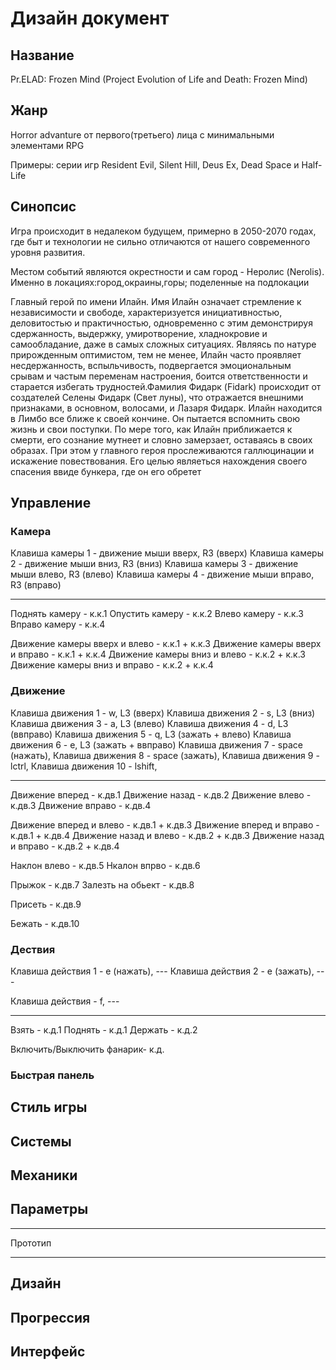 # Дизайн документ
## Название

Pr.ELAD: Frozen Mind (Project Evolution of Life and Death: Frozen Mind)

## Жанр

Horror advanture от первого(третьего) лица с минимальными элементами RPG

Примеры: серии игр Resident Evil, Silent Hill, Deus Ex, Dead Space и Half-Life

## Синопсис

Игра происходит в недалеком будущем, примерно в 2050-2070 годах, где быт и технологии не сильно отличаются от нашего современного уровня развития.

Местом событий являются окрестности и сам город - Неролис (Nerolis). Именно в локациях:город,окраины,горы; поделенные на подлокации

Главный герой по имени Илайн. Имя Илайн означает стремление к независимости и свободе, характеризуется инициативностью, деловитостью и практичностью, одновременно с этим демонстрируя сдержанность, выдержку, умиротворение, хладнокровие и самообладание, даже в самых сложных ситуациях. Являясь по натуре прирожденным оптимистом, тем не менее, Илайн часто проявляет несдержанность, вспыльчивость, подвергается эмоциональным срывам и частым переменам настроения, боится ответственности и старается избегать трудностей.Фамилия Фидарк (Fidark) происходит от создателей Селены Фидарк (Свет луны), что отражается внешними признаками, в основном, волосами, и Лазаря Фидарк. Илайн находится в Лимбо все ближе к своей кончине. Он пытается вспомнить свою жизнь и свои поступки. По мере того, как Илайн приближается к смерти, его сознание мутнеет и словно замерзает, оставаясь в своих образах. При этом у главного героя прослеживаются галлюцинации и искажение повествования. Его целью являеться нахождения своего спасения ввиде бункера, где он его обретет

## Управление

###  Камера

Клавиша камеры 1 - движение мыши вверх, R3 (вверх)
Клавиша камеры 2 - движение мыши вниз, R3 (вниз)
Клавиша камеры 3 - движение мыши влево, R3 (влево)
Клавиша камеры 4 - движение мыши вправо, R3 (вправо)

***

Поднять камеру - к.к.1
Опустить камеру - к.к.2
Влево камеру - к.к.3
Вправо камеру - к.к.4

Движение камеры вверх и влево - к.к.1 + к.к.3
Движение камеры вверх и вправо - к.к.1 + к.к.4
Движение камеры вниз и влево - к.к.2 + к.к.3
Движение камеры вниз и вправо - к.к.2 + к.к.4

###  Движение

Клавиша движения 1 - w, L3 (вверх)
Клавиша движения 2 - s, L3 (вниз)
Клавиша движения 3 - a, L3 (влево)
Клавиша движения 4 - d, L3 (ввправо)
Клавиша движения 5 - q, L3 (зажать + влево)
Клавиша движения 6 - e, L3 (зажать + ввправо)
Клавиша движения 7 - space (нажать), 
Клавиша движения 8 - space (зажать), 
Клавиша движения 9 - lctrl,
Клавиша движения 10 - lshift,

***

Движение вперед - к.дв.1
Движение назад - к.дв.2
Движение влево - к.дв.3
Движение вправо - к.дв.4

Движение вперед и влево - к.дв.1 + к.дв.3
Движение вперед и вправо - к.дв.1 + к.дв.4
Движение назад и влево - к.дв.2 + к.дв.3
Движение назад и вправо - к.дв.2 + к.дв.4

Наклон влево - к.дв.5
Нкалон впрво - к.дв.6

Прыжок - к.дв.7
Залезть на обьект - к.дв.8

Присеть - к.дв.9

Бежать - к.дв.10

###  Дествия

Клавиша действия 1 - e (нажать), ---
Клавиша действия 2 - e (зажать), ---

Клавиша действия  - f, ---

***

Взять - к.д.1
Поднять - к.д.1
Держать - к.д.2


Включить/Выключить фанарик- к.д.


###  Быстрая панель



## Стиль игры



## Системы

## Механики

## Параметры

***
Прототип
***

## Дизайн

## Прогрессия 

## Интерфейс
